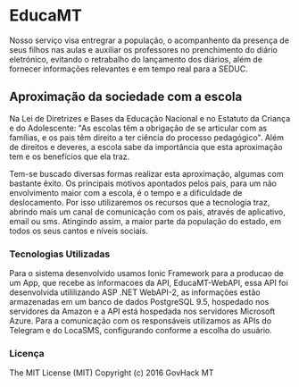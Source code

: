 # EducaMT
Nosso serviço visa entregrar a população, o acompanhento da presença de seus filhos nas aulas e auxiliar os professores no prenchimento do diário eletrónico, evitando o retrabalho do lançamento dos diários, além de fornecer informações relevantes e em tempo real para a SEDUC.

## Aproximação da sociedade com a escola

Na Lei de Diretrizes e Bases da Educação Nacional e no Estatuto da Criança e do Adolescente: 
"As escolas têm a obrigação de se articular com as famílias, e os pais têm direito a ter ciência do processo pedagógico".
Além de direitos e deveres, a escola sabe da importância que esta aproximação tem e os benefícios que ela traz.

Tem-se buscado diversas formas realizar esta aproximação, algumas com bastante êxito.
Os principais motivos apontados pelos pais, para um não envolvimento maior com a escola, é o tempo e a dificuldade de deslocamento.
Por isso utilizaremos os recursos que a tecnologia traz, abrindo mais um canal de comunicação com os pais, através de aplicativo, email ou sms. Atingindo assim,
a maior parte da população do estado, em todos os seus cantos e níveis sociais.


### Tecnologias Utilizadas
Para o sistema desenvolvido usamos Ionic Framework para a producao de um App, que recebe as informacoes da API, EducaMT-WebAPI, essa API foi desenvolvida utililizando ASP .NET WebAPI-2, as informações estão armazenadas em um banco de dados PostgreSQL 9.5, hospedado nos servidores da Amazon e a API está hospedada nos servidores Microsoft Azure. Para a comunicação com os responsáveis utilizamos as APIs do Telegram e do LocaSMS, configurando conforme a escolha do usuário.

### Licença
The MIT License (MIT) Copyright (c) 2016 GovHack MT

